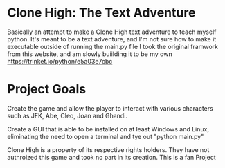 # Clone High: The Text Adventure
Basically an attempt to make a Clone High text adventure to teach myself python. It's meant to be a text adventure, and I'm not sure how to make it executable outside of running the main.py file
I took the original framwork from this website, and am slowly buiilding it to be my own
https://trinket.io/python/e5a03e7cbc

# Project Goals
Create the game and allow the player to interact with various characters such as JFK, Abe, Cleo, Joan and Ghandi.

Create a GUI that is able to be installed on at least Windows and Linux, eliminating the need to open a terminal and tye out "python main.py"

Clone High is a property of its respective rights holders. They have not authroized this game and took no part in its creation. This is a fan Project

